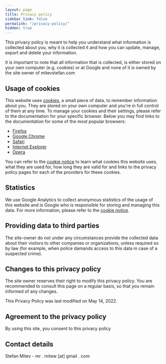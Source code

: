 ```yaml
---
layout: page
title: Privacy policy
sidebar_link: false
permalink: "/privacy-policy/"
hidden: true
---
```


This privacy policy is meant to help you understand what information is collected about you, why it is collected it and how you can update, manage, export and delete your information.

It is important to note that all information that is collected, is either stored on your own computer (e.g. cookies) or at Google and none of it is owned by the site owner of mitevstefan.com

## Usage of cookies

This website uses [cookies](/cookie-notice/), a small piece of data, to remember information about you. They are stored on your own computer and you're in full control of them at any time. To manage your cookies and their settings, please refer to the documentation for your specific browser. Below you may find links to the documentation for some of the most popular browsers:
-   [Firefox](https://support.mozilla.org/en-US/kb/enable-and-disable-cookies-website-preferences)
-   [Google Chrome](https://support.google.com/chrome/answer/95647)
-   [Safari](https://support.apple.com/en-ie/guide/safari/sfri11471/mac)
-   [Internet Explorer](https://support.microsoft.com/en-ie/help/17442/windows-internet-explorer-delete-manage-cookies)
-   [Opera](https://blogs.opera.com/news/2015/08/how-to-manage-cookies-in-opera/)

You can refer to the [cookie notice](/cookie-notice/) to learn what cookies this website uses, what they are used for, how long they are valid for and links to the privacy policy pages for each of the providers for these cookies.

## Statistics
We use Google Analytics to collect anonymous statistics of the usage of this website and is Google who is responsible for storing and managing this data. For more information, please refer to the [cookie notice](/cookie-notice/).

## Providing data to third parties
The site-owner do not under any circumstances provide the collected data about their visitors to other companies or organizations, unless required so by law (for example, when police damands access to this data in case of a suspected crime).

## Changes to this privacy policy
The site owner reserves their right to modify this privacy policy. You are recommended to consult this page on a regular basis, so that you remain informed of any changes.

This Privacy Policy was last modified on May 14, 2022.

## Agreement to the privacy policy
By using this site, you consent to this privacy policy

## Contact details
Stefan Mitev - mr . mitew \[at\] gmail . com